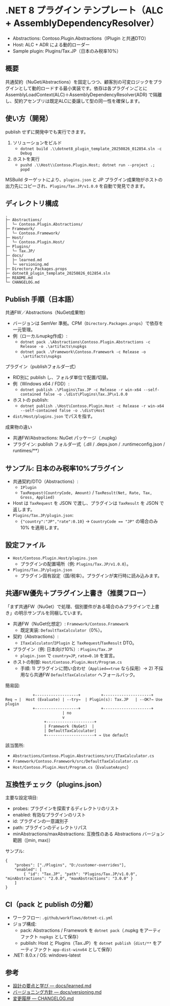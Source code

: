 # .NET 8 プラグイン テンプレート（ALC + AssemblyDependencyResolver）
- Abstractions: Contoso.Plugin.Abstractions（IPlugin と共通DTO）
- Host: ALC + ADR による動的ローダー
- Sample plugin: Plugins/Tax.JP（日本のみ税率10%）

## 概要
共通契約（NuGet/Abstractions）を固定しつつ、顧客別の可変ロジックをプラグインとして動的ロードする最小実装です。依存は各プラグインごとに AssemblyLoadContext(ALC)＋AssemblyDependencyResolver(ADR) で隔離し、契約アセンブリは既定ALCに委譲して型の同一性を確保します。

## 使い方（開発）
publish せずに開発中でも実行できます。

1) ソリューションをビルド
	 - `dotnet build .\\dotnet8_plugin_template_20250826_012854.sln -c Debug`
2) ホストを実行
	 - `pushd .\\Host\\Contoso.Plugin.Host; dotnet run --project .; popd`

MSBuild ターゲットにより、`plugins.json` と JP プラグイン成果物がホストの出力先にコピーされ、`Plugins/Tax.JP/v1.0.0` を自動で発見できます。

## ディレクトリ構成
```
.
├─ Abstractions/
│  └─ Contoso.Plugin.Abstractions/
├─ Framework/
│  └─ Contoso.Framework/
├─ Host/
│  └─ Contoso.Plugin.Host/
├─ Plugins/
│  └─ Tax.JP/
├─ docs/
│  ├─ learned.md
│  └─ versioning.md
├─ Directory.Packages.props
├─ dotnet8_plugin_template_20250826_012854.sln
├─ README.md
└─ CHANGELOG.md
```

## Publish 手順（日本語）
共通FW／Abstractions（NuGet成果物）
- バージョンは SemVer 準拠。CPM（`Directory.Packages.props`）で依存を一元管理。
- 例（ローカルnupkg作成）:
	- `dotnet pack .\Abstractions\Contoso.Plugin.Abstractions -c Release -o .\artifacts\nupkgs`
	- `dotnet pack .\Framework\Contoso.Framework -c Release -o .\artifacts\nupkgs`

プラグイン（publishフォルダ一式）
- RID別に publish し、フォルダ単位で配置/切替。
- 例（Windows x64 / FDD）:
	- `dotnet publish .\Plugins\Tax.JP -c Release -r win-x64 --self-contained false -o .\dist\Plugins\Tax.JP\v1.0.0`
- ホストの publish:
	- `dotnet publish .\Host\Contoso.Plugin.Host -c Release -r win-x64 --self-contained false -o .\dist\Host`
- `dist/Host/plugins.json` でパスを指す。

成果物の違い
- 共通FW/Abstractions: NuGet パッケージ（.nupkg）
- プラグイン: publish フォルダ一式（.dll / .deps.json / .runtimeconfig.json / runtimes/**）

## サンプル: 日本のみ税率10%プラグイン
- 共通契約/DTO（Abstractions）:
	- `IPlugin`
	- `TaxRequest(CountryCode, Amount)` / `TaxResult(Net, Rate, Tax, Gross, Applied)`
- Host は `TaxRequest` を JSON で渡し、プラグインは `TaxResult` を JSON で返します。
- `Plugins/Tax.JP/plugin.json`:
	- `{"country":"JP","rate":0.10}` → `CountryCode == "JP"` の場合のみ 10% を適用します。

## 設定ファイル
- `Host/Contoso.Plugin.Host/plugins.json`
	- プラグインの配置場所（例: `Plugins/Tax.JP/v1.0.0`）。
- `Plugins/Tax.JP/plugin.json`
	- プラグイン固有設定（国/税率）。プラグインが実行時に読み込みます。

## 共通FW優先＋プラグイン上書き（推奨フロー）
「まず共通FW（NuGet）で処理、個別要件がある場合のみプラグインで上書き」の明示サンプルを同梱しています。

- 共通FW（NuGet化想定）: `Framework/Contoso.Framework`
	- 既定実装: `DefaultTaxCalculator`（0%）。
- 契約（Abstractions）:
	- `ITaxCalculator`/`IPlugin` と `TaxRequest`/`TaxResult` DTO。
- プラグイン（例: 日本向け10%）: `Plugins/Tax.JP`
	- `plugin.json` で `country=JP`, `rate=0.10` を宣言。
- ホストの制御: `Host/Contoso.Plugin.Host/Program.cs`
	- 手順: 1) プラグインに問い合わせ（`Applied==true` なら採用）→ 2) 不採用なら共通FW `DefaultTaxCalculator` へフォールバック。

簡易図:

```
			+-------------------+         +---------------------+
Req → |  Host (Evaluate) | --try→  | Plugin(s): Tax.JP   | --OK?→ Use plugin
			+-------------------+         +---------------------+
						 | no
						 v
				 +---------------------+
				 | Framework (NuGet)  |
				 | DefaultTaxCalculator|
				 +---------------------+ → Use default
```

該当箇所:
- `Abstractions/Contoso.Plugin.Abstractions/src/ITaxCalculator.cs`
- `Framework/Contoso.Framework/src/DefaultTaxCalculator.cs`
- `Host/Contoso.Plugin.Host/Program.cs`（`EvaluateAsync`）

## 互換性チェック（plugins.json）
主要な設定項目:
- probes: プラグインを探索するディレクトリのリスト
- enabled: 有効なプラグインのリスト
- id: プラグインの一意識別子
- path: プラグインのディレクトリパス
- minAbstractions/maxAbstractions: 互換性のある Abstractions バージョン範囲（[min, max)）

サンプル:
```
{
	"probes": ["./Plugins", "D:/customer-overrides"],
	"enabled": [
		{ "id": "Tax.JP", "path": "Plugins/Tax.JP/v1.0.0", "minAbstractions": "2.0.0", "maxAbstractions": "3.0.0" }
	]
}
```

## CI（pack と publish の分離）
- ワークフロー: `.github/workflows/dotnet-ci.yml`
- ジョブ構成:
	- pack: Abstractions / Framework を `dotnet pack`（.nupkg をアーティファクト `nupkgs` として保存）
	- publish: Host と Plugins（Tax.JP）を `dotnet publish`（`dist/**` をアーティファクト `app-dist-winx64` として保存）
- .NET: 8.0.x / OS: windows-latest

## 参考
- [設計の要点と学び — docs/learned.md](docs/learned.md)
- [バージョニング方針 — docs/versioning.md](docs/versioning.md)
- [変更履歴 — CHANGELOG.md](CHANGELOG.md)
